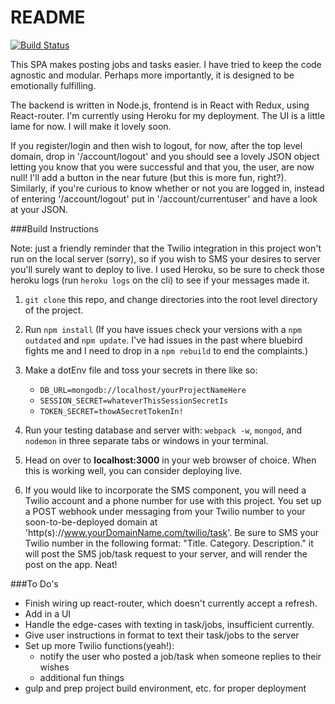 # README

[![Build Status](https://travis-ci.org/forrestfiller/emerging-headwinds.svg?branch=master)](https://travis-ci.org/forrestfiller/emerging-headwinds)

This SPA makes posting jobs and tasks easier. I have tried to keep the code agnostic and modular. Perhaps more importantly, it is designed to be emotionally fulfilling.

The backend is written in Node.js, frontend is in React with Redux, using React-router. I'm currently using Heroku for my deployment. The UI is a little lame for now. I will make it lovely soon.

If you register/login and then wish to logout, for now, after the top level domain, drop in '/account/logout' and you should see a lovely JSON object letting you know that you were successful and that you, the user, are now null! I'll add a button in the near future (but this is more fun, right?). Similarly, if you're curious to know whether or not you are logged in, instead of entering '/account/logout' put in '/account/currentuser' and have a look at your JSON.

###Build Instructions

Note: just a friendly reminder that the Twilio integration in this project won't run on the local server (sorry), so if you wish to SMS your desires to server you'll surely want to deploy to live. I used Heroku, so be sure to check those heroku logs (run ```heroku logs``` on the cli) to see if your messages made it.

1. ```git clone``` this repo, and change directories into the root level directory of the project.

2. Run ```npm install```
(If you have issues check your versions with a ```npm outdated``` and ```npm update```. I've had issues in the past where bluebird fights me and I need to drop in a ```npm rebuild``` to end the complaints.)

3. Make a dotEnv file and toss your secrets in there like so:
    - ```DB_URL=mongodb://localhost/yourProjectNameHere```
    - ```SESSION_SECRET=whateverThisSessionSecretIs```
    - ```TOKEN_SECRET=thowASecretTokenIn!```

3. Run your testing database and server with: ```webpack -w```, ```mongod```, and ```nodemon``` in three separate tabs or windows in your terminal.

4. Head on over to **localhost:3000** in your web browser of choice. When this is working well, you can consider deploying live.

5. If you would like to incorporate the SMS component, you will need a Twilio account and a phone number for use with this project. You set up a POST webhook under messaging from your Twilio number to your soon-to-be-deployed domain at 'http(s)://www.yourDomainName.com/twilio/task'. Be sure to SMS your Twilio number in the following format: "Title. Category. Description." it will post the SMS job/task request to your server, and will render the post on the app. Neat!

###To Do's
- Finish wiring up react-router, which doesn't currently accept a refresh.
- Add in a UI
- Handle the edge-cases with texting in task/jobs, insufficient currently.
- Give user instructions in format to text their task/jobs to the server
- Set up more Twilio functions(yeah!):
	- notify the user who posted a job/task when someone replies to their wishes
	- additional fun things
- gulp and prep project build environment, etc. for proper deployment
